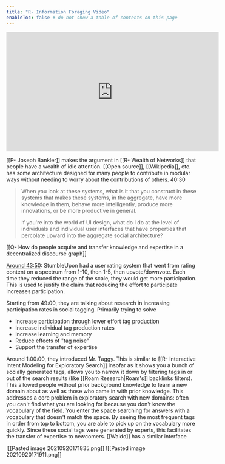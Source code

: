 ```yaml
---
title: "R- Information Foraging Video"
enableToc: false # do not show a table of contents on this page
---
```


<iframe width="560" height="315" src="https://www.youtube.com/embed/_IbTZBMHiY4?start=3622" title="YouTube video player" frameborder="0" allow="accelerometer; autoplay; clipboard-write; encrypted-media; gyroscope; picture-in-picture" allowfullscreen></iframe>

[[P- Joseph Bankler]] makes the argument in [[R- Wealth of Networks]] that people have a wealth of idle attention. [[Open source]], [[Wikipedia]], etc. has some architecture designed for many people to contribute in modular ways without needing to worry about the contributions of others. 40:30

> When you look at these systems, what is it that you construct in these systems that makes these systems, in the aggregate, have more knowledge in them, behave more intelligently, produce more innovations, or be more productive in general.
>
> If you're into the world of UI design, what do I do at the level of individuals and individual user interfaces that have properties that percolate upward into the aggregate social architecture?

[[Q- How do people acquire and transfer knowledge and expertise in a decentralized discourse graph]]

[Around 43:50](https://youtu.be/_IbTZBMHiY4?t=2635): StumbleUpon had a user rating system that went from rating content on a spectrum from 1-10, then 1-5, then upvote/downvote. Each time they reduced the range of the scale, they would get more participation. This is used to justify the claim that reducing the effort to participate increases participation. 

Starting from 49:00, they are talking about research in increasing participation rates in social tagging. Primarily trying to solve
- Increase participation through lower effort tag production
- Increase individual tag production rates
- Increase learning and memory
- Reduce effects of "tag noise"
- Support the transfer of expertise

Around 1:00:00, they introduced Mr. Taggy. This is similar to [[R- Interactive Intent Modeling for Exploratory Search]] insofar as it shows you a bunch of socially generated tags, allows you to narrow it down by filtering tags in or out of the search results (like [[Roam Research|Roam's]] backlinks filters). This allowed people without prior background knowledge to learn a new domain about as well as those who came in with prior knowledge. This addresses a core problem in exploratory search with new domains: often you can't find what you are looking for because you don't know the vocabulary of the field. You enter the space searching for answers with a vocabulary that doesn't match the space. By seeing the most frequent tags in order from top to bottom, you are able to pick up on the vocabulary more quickly. Since these social tags were generated by experts, this facilitates the transfer of expertise to newcomers. [[Waldo]] has a similar interface 

![[Pasted image 20210920171835.png]]
![[Pasted image 20210920171911.png]]
